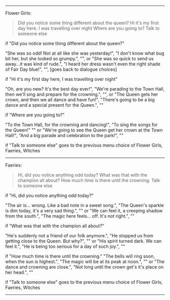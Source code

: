 

---

Flower Girls:


> Did you notice some thing different about the queen?
> Hi it's my first day here, I was travelling over night
> Where are you going to?
> Talk to someone else


if "Did you notice some thing different about the queen?"

"She was so odd! Not at all like she was yesterday!",
"I don't know what bug bit her, but she looked so grumpy.",
"",
or
"She was so quick to send us away...it was kind of rude.",
"I heard her dress wasn't even the right shade of Fair Day blue!",
"",
[goes back to dialogue choices]

if "Hi it's my first day here, I was travelling over night"

"Oh, are you new? It's the best day ever!",
"We're parading to the Town Hall, then we'll sing and prepare for the crowning.",
"",
or
"The Queen gets her crown, and then we all dance and have fun!",
"There's going to be a big dance and a special present for the Queen.",
""


if "Where are you going to?"

"To the Town Hall, for the crowning and dancing!",
"To sing the songs for the Queen!"
""
or
"We're going to see the Queen get her crown at the Town Hall!",
"And a big parade and celebration to the park!",
""

if "Talk to someone else"
goes to the previous menu choice of Flower Girls, Faeries, Witches

---

Faeries: 

> Hi, did you notice anything odd today?
> What was that with the champion all about?
> How much time is there until the crowning.
> Talk to someone else


if "Hi, did you notice anything odd today?"

"The air is… wrong. Like a bad note in a sweet song.",
"The Queen's sparkle is dim today, it's a very sad thing.",
""
or
"We can feel it, a creeping shadow from the south.",
"The magic here feels… off. It's not right.",
""

if "What was that with the champion all about?"

"He's suddenly not a friend of our folk anymore.",
"He stopped us from getting close to the Queen. But why?",
""
or
"His spirit turned dark. We can feel it.",
"He is being too serious for a day of such joy.",
""

if "How much time is there until the crowning."
"The bells will ring soon, when the sun is highest.",
"The magic will be at its peak at noon.",
""
or
"The dance and crowning are close.",
"Not long until the crown get's it's place on her head.",
""

if "Talk to someone else"
goes to the previous menu choice of Flower Girls, Faeries, Witches

---